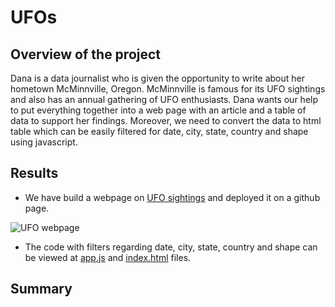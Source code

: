 # UFOs

## Overview of the project
Dana is a data journalist who is given the opportunity to write about her hometown McMinnville, Oregon. 
McMinnville is famous for its UFO sightings and also has an annual gathering of UFO enthusiasts.
Dana wants our help to put everything together into a web page with an article and a table of data to support her findings.
Moreover, we need to convert the data to html table which can be easily filtered for date, city, state, country and shape using javascript.

## Results
* We have build a webpage on [UFO sightings](https://cryptotwister.github.io/UFOs/) and deployed it on a github page.

![UFO webpage](https://user-images.githubusercontent.com/42978221/151672339-646150eb-0e42-4dd7-a154-388cf1062f68.png)

* The code with filters regarding date, city, state, country and shape can be viewed at [app.js](https://github.com/Cryptotwister/UFOs/blob/main/static/js/app.js) and [index.html](https://github.com/Cryptotwister/UFOs/blob/main/index.html) files.

## Summary 
